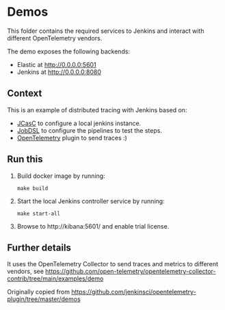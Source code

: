 # Demos

This folder contains the required services to Jenkins and interact with different OpenTelemetry vendors.

The demo exposes the following backends:

- Elastic at http://0.0.0.0:5601
- Jenkins at http://0.0.0.0:8080

## Context

This is an example of distributed tracing with Jenkins based on:

- [JCasC](https://jenkins.io/projects/jcasc/) to configure a local jenkins instance.
- [JobDSL](https://github.com/jenkinsci/job-dsl-plugin/wiki) to configure the pipelines to test the steps.
- [OpenTelemetry](https://github.com/jenkinsci/job-dsl-plugin/wiki) plugin to send traces :)

## Run this

1. Build docker image by running:

   ```
   make build
   ```

2. Start the local Jenkins controller service by running:

   ```
   make start-all
   ```

3. Browse to http://kibana:5601/ and enable trial license.

## Further details

It uses the OpenTelemetry Collector to send traces and metrics to different vendors, see https://github.com/open-telemetry/opentelemetry-collector-contrib/tree/main/examples/demo

Originally copied from https://github.com/jenkinsci/opentelemetry-plugin/tree/master/demos
